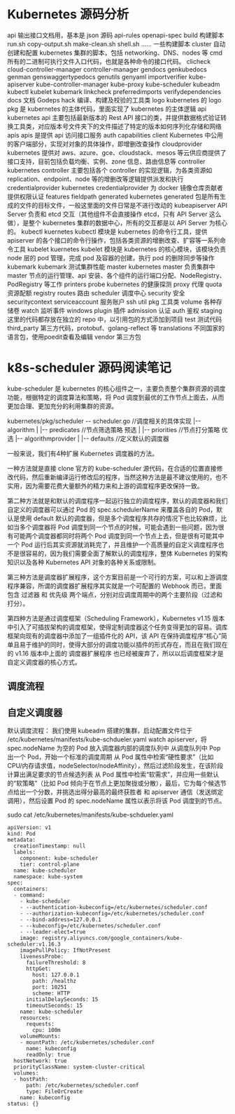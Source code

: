 # Kubernetes 源码分析

api 输出接口文档用，基本是 json 源码
    api-rules 
    openapi-spec
build 构建脚本
    run.sh
    copy-output.sh
    make-clean.sh
    shell.sh
    ...... 一些构建脚本
cluster 自动创建和配置 kubernetes 集群的脚本，包括 networking、DNS、nodes 等
cmd  所有的二进制可执行文件入口代码，也就是各种命令的接口代码。
    clicheck
    cloud-controller-manager
    controller-manager
    gendocs
    genkubedocs
    genman
    genswaggertypedocs
    genutils
    genyaml
    importverifier
    kube-apiserver
    kube-controller-manager
    kube-proxy
    kube-scheduler
    kubeadm
    kubectl
    kubelet
    kubemark
    linkcheck
    preferredimports
    verifydependencies
docs 文档
Godeps
hack 编译、构建及校验的工具类
logo kubernetes 的 logo
pkg 是 kubernetes 的主体代码，里面实现了 kubernetes 的主体逻辑
    api kubernetes api 主要包括最新版本的 Rest API 接口的类，并提供数据格式验证转换工具类，对应版本号文件夹下的文件描述了特定的版本如何序列化存储和网络
    apis  apis 是提供 api 访问接口服务
    auth 
    capabilities
    client Kubernetes 中公用的客户端部分，实现对对象的具体操作，即增删改查操作
    cloudprovider  kubernetes 提供对 aws、azure、gce、cloudstack、mesos 等云供应商提供了接口支持，目前包括负载均衡、实例、zone 信息、路由信息等
    controller kubernetes controller 主要包括各个 controller 的实现逻辑，为各类资源如 replication、endpoint、node 等的增删改等逻辑提供派发和执行
    credentialprovider kubernetes credentialprovider 为 docker 镜像仓库贡献者提供权限认证
    features
    fieldpath
    generated kubernetes generated 包是所有生成的文件的目标文件，一般这里面的文件日常是不进行改动的
    kubeapiserver API Server 负责和 etcd 交互（其他组件不会直接操作 etcd，只有 API Server 这么做），是整个 kubernetes 集群的数据中心，所有的交互都是以 API Server 为核心的。
    kubectl kuernetes kubectl 模块是 kubernetes 的命令行工具，提供 apiserver 的各个接口的命令行操作，包括各类资源的增删改查、扩容等一系列命令工具
    kubelet kuernetes kubelet 模块是 kubernetes 的核心模块，该模块负责 node 层的 pod 管理，完成 pod 及容器的创建，执行 pod 的删除同步等操作
    kubemark kubemark 测试集群性能
    master kubernetes master 负责集群中 master 节点的运行管理、api 安装、各个组件的运行端口分配、NodeRegistry、PodRegistry 等工作
    printers 
    probe kubernetes 的健康探测
    proxy 代理
    quota 资源配额
    registry 
    routes 路由
    scheduler  调度中心
    security 安全
    securitycontext
    serviceaccount 服务账户
    ssh 
    util pkg 工具类
    volume 各种存储卷
    watch 监听事件
    windows 
plugin 插件
    admission 认证
    auth 鉴权
staging 这里的代码都存放在独立的 repo 中，以引用包的方式添加到项目
test 测试代码
third_party 第三方代码，protobuf、golang-reflect 等
translations 不同国家的语言包，使用poedit查看及编辑
vendor 第三方包

# k8s-scheduler 源码阅读笔记

kube-scheduler 是 kubernetes 的核心组件之一，主要负责整个集群资源的调度功能，根据特定的调度算法和策略，将 Pod 调度到最优的工作节点上面去，从而更加合理、更加充分的利用集群的资源。

kubernetes/pkg/scheduler
-- scheduler.go         //调度相关的具体实现
|-- algorithm
|   |-- predicates      //节点筛选策略  预选
|   |-- priorities      //节点打分策略  优选
|-- algorithmprovider
|   |-- defaults         //定义默认的调度器


一般来说，我们有4种扩展 Kubernetes 调度器的方法。

一种方法就是直接 clone 官方的 kube-scheduler 源代码，在合适的位置直接修改代码，然后重新编译运行修改后的程序，当然这种方法是最不建议使用的，也不实用，因为需要花费大量额外的精力来和上游的调度程序更改保持一致。

第二种方法就是和默认的调度程序一起运行独立的调度程序，默认的调度器和我们自定义的调度器可以通过 Pod 的 spec.schedulerName 来覆盖各自的 Pod，默认是使用 default 默认的调度器，但是多个调度程序共存的情况下也比较麻烦，比如当多个调度器将 Pod 调度到同一个节点的时候，可能会遇到一些问题，因为很有可能两个调度器都同时将两个 Pod 调度到同一个节点上去，但是很有可能其中一个 Pod 运行后其实资源就消耗完了，并且维护一个高质量的自定义调度程序也不是很容易的，因为我们需要全面了解默认的调度程序，整体 Kubernetes 的架构知识以及各种 Kubernetes API 对象的各种关系或限制。

第三种方法是调度器扩展程序，这个方案目前是一个可行的方案，可以和上游调度程序兼容，所谓的调度器扩展程序其实就是一个可配置的 Webhook 而已，里面包含 过滤器 和 优先级 两个端点，分别对应调度周期中的两个主要阶段（过滤和打分）。

第四种方法是通过调度框架（Scheduling Framework），Kubernetes v1.15 版本中引入了可插拔架构的调度框架，使得定制调度器这个任务变得更加的容易。调库框架向现有的调度器中添加了一组插件化的 API，该 API 在保持调度程序“核心”简单且易于维护的同时，使得大部分的调度功能以插件的形式存在，而且在我们现在的 v1.16 版本中上面的 调度器扩展程序 也已经被废弃了，所以以后调度框架才是自定义调度器的核心方式。

## 调度流程

## 自定义调度器

默认调度流程：
我们使用 kubeadm 搭建的集群，启动配置文件位于 /etc/kubernetes/manifests/kube-schdueler.yaml
watch apiserver，将 spec.nodeName 为空的 Pod 放入调度器内部的调度队列中
从调度队列中 Pop 出一个 Pod，开始一个标准的调度周期
从 Pod 属性中检索“硬性要求”（比如 CPU/内存请求值，nodeSelector/nodeAffinity），然后过滤阶段发生，在该阶段计算出满足要求的节点候选列表
从 Pod 属性中检索“软需求”，并应用一些默认的“软策略”（比如 Pod 倾向于在节点上更加聚拢或分散），最后，它为每个候选节点给出一个分数，并挑选出得分最高的最终获胜者
和 apiserver 通信（发送绑定调用），然后设置 Pod 的 spec.nodeName 属性以表示将该 Pod 调度到的节点。

sudo cat /etc/kubernetes/manifests/kube-schdueler.yaml

```
apiVersion: v1
kind: Pod
metadata:
  creationTimestamp: null
  labels:
    component: kube-scheduler
    tier: control-plane
  name: kube-scheduler
  namespace: kube-system
spec:
  containers:
  - command:
    - kube-scheduler
    - --authentication-kubeconfig=/etc/kubernetes/scheduler.conf
    - --authorization-kubeconfig=/etc/kubernetes/scheduler.conf
    - --bind-address=127.0.0.1
    - --kubeconfig=/etc/kubernetes/scheduler.conf
    - --leader-elect=true
    image: registry.aliyuncs.com/google_containers/kube-scheduler:v1.16.3
    imagePullPolicy: IfNotPresent
    livenessProbe:
      failureThreshold: 8
      httpGet:
        host: 127.0.0.1
        path: /healthz
        port: 10251
        scheme: HTTP
      initialDelaySeconds: 15
      timeoutSeconds: 15
    name: kube-scheduler
    resources:
      requests:
        cpu: 100m
    volumeMounts:
    - mountPath: /etc/kubernetes/scheduler.conf
      name: kubeconfig
      readOnly: true
  hostNetwork: true
  priorityClassName: system-cluster-critical
  volumes:
  - hostPath:
      path: /etc/kubernetes/scheduler.conf
      type: FileOrCreate
    name: kubeconfig
status: {}
```
